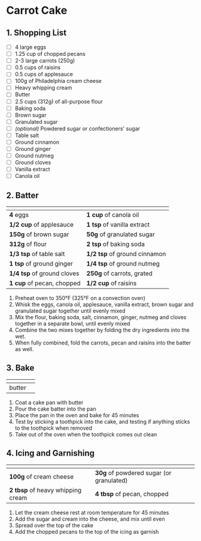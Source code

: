 # Carrot Cake

## 1. Shopping List
- [ ] 4 large eggs
- [ ] 1.25 cup of chopped pecans
- [ ] 2-3 large carrots (250g)
- [ ] 0.5 cups of raisins
- [ ] 0.5 cups of applesauce
- [ ] 100g of Philadelphia cream cheese
- [ ] Heavy whipping cream
- [ ] Butter 
- [ ] 2.5 cups (312g) of all-purpose flour
- [ ] Baking soda
- [ ] Brown sugar
- [ ] Granulated sugar
- [ ] *(optional)* Powdered sugar or confectioners' sugar
- [ ] Table salt
- [ ] Ground cinnamon
- [ ] Ground ginger
- [ ] Ground nutmeg
- [ ] Ground cloves
- [ ] Vanilla extract
- [ ] Canola oil

## 2. Batter
|<!-- -->|<!-- -->|
|---|---|
| **4** eggs | **1 cup** of canola oil |
| **1/2 cup** of applesauce | **1 tsp** of vanilla extract |
| **150g** of brown sugar | **50g** of granulated sugar |
| **312g** of flour | **2 tsp** of baking soda |
| **1/3 tsp** of table salt | **1/2 tsp** of ground cinnamon |
| **1 tsp** of ground ginger | **1/4 tsp** of ground nutmeg |
| **1/4 tsp** of ground cloves | **250g** of carrots, grated |
| **1 cup** of pecan, chopped | **1/2 cup** of raisins |

1. Preheat oven to 350°F (325°F on a convection oven)
2. Whisk the eggs, canola oil, applesauce, vanilla extract, brown sugar and granulated sugar together until evenly mixed
3. Mix the flour, baking soda, salt, cinnamon, ginger, nutmeg and cloves together in a separate bowl, until evenly mixed
4. Combine the two mixes together by folding the dry ingredients into the wet.
5. When fully combined, fold the carrots, pecan and raisins into the batter as well.

## 3. Bake
|<!-- -->|<!-- -->|
|---|---|
| butter | |

1. Coat a cake pan with butter
2. Pour the cake batter into the pan
3. Place the pan in the oven and bake for 45 minutes
4. Test by sticking a toothpick into the cake, and testing if anything sticks to the toothpick when removed
5. Take out of the oven when the toothpick comes out clean

## 4. Icing and Garnishing
|<!-- -->|<!-- -->|
|---|---|
| **100g** of cream cheese | **30g** of powdered sugar (or granulated) |
| **2 tbsp** of heavy whipping cream | **4 tbsp** of pecan, chopped |

1. Let the cream cheese rest at room temperature for 45 minutes
2. Add the sugar and cream into the cheese, and mix until even
3. Spread over the top of the cake
4. Add the chopped pecans to the top of the icing as garnish